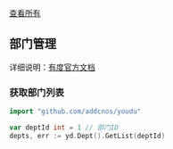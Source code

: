 [查看所有](./README.md)

## 部门管理

详细说明：[有度官方文档](https://youdu.im/doc/api/c01_00012.html) 

### 获取部门列表

```go
import "github.com/addcnos/youdu"

var deptId int = 1 // 部门ID
depts, err := yd.Dept().GetList(deptId)
```